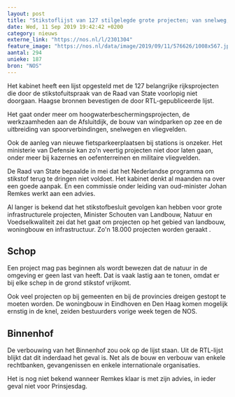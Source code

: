 ```yaml
---
layout: post
title: "Stikstoflijst van 127 stilgelegde grote projecten; van snelweg, Afsluitdijk tot dijkbescherming"
date: Wed, 11 Sep 2019 19:42:42 +0200
category: nieuws
externe_link: "https://nos.nl/l/2301304"
feature_image: "https://nos.nl/data/image/2019/09/11/576626/1008x567.jpg"
aantal: 294
unieke: 187
bron: "NOS"
---
```


<p>Het kabinet heeft een lijst opgesteld met de 127 belangrijke rijksprojecten die door de stikstofuitspraak van de Raad van State voorlopig niet doorgaan. Haagse bronnen bevestigen de door RTL-gepubliceerde lijst.</p>
<p>Het gaat onder meer om hoogwaterbeschermingsprojecten, de werkzaamheden aan de Afsluitdijk, de bouw van windparken op zee en de uitbreiding van spoorverbindingen, snelwegen en vliegvelden.</p>
<p>Ook de aanleg van nieuwe fietsparkeerplaatsen bij stations is onzeker. Het ministerie van Defensie kan zo'n veertig projecten niet door laten gaan, onder meer bij kazernes en oefenterreinen en militaire vliegvelden.</p>
<p>De Raad van State bepaalde in mei dat het Nederlandse programma om stikstof terug te dringen niet voldoet. Het kabinet denkt al maanden na over een goede aanpak. En een commissie onder leiding van oud-minister Johan Remkes werkt aan een advies.</p>
<p>Al langer is bekend dat het stikstofbesluit gevolgen kan hebben voor grote infrastructurele projecten, Minister Schouten van Landbouw, Natuur en Voedselkwaliteit zei dat het gaat om projecten op het gebied van landbouw, woningbouw en infrastructuur. Zo'n 18.000 projecten worden geraakt .</p>
<h2>Schop</h2>
<p>Een project mag pas beginnen als wordt bewezen dat de natuur in de omgeving er geen last van heeft. Dat is vaak lastig aan te tonen, omdat er bij elke schep in de grond stikstof vrijkomt.</p>
<p>Ook veel projecten op bij gemeenten en bij de provincies dreigen gestopt te moeten worden. De woningbouw in Eindhoven en Den Haag komen mogelijk ernstig in de knel, zeiden bestuurders vorige week tegen de NOS.</p>
<h2>Binnenhof</h2>
<p>De verbouwing van het Binnenhof zou ook op de lijst staan. Uit de RTL-lijst blijkt dat dit inderdaad het geval is. Net als de bouw en verbouw van enkele rechtbanken, gevangenissen en enkele internationale organisaties.</p>
<p>Het is nog niet bekend wanneer Remkes klaar is met zijn advies, in ieder geval niet voor Prinsjesdag.</p>
